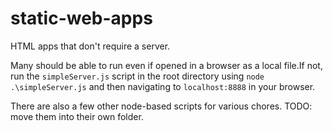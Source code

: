 # static-web-apps
HTML apps that don't require a server.

Many should be able to run even if opened in a browser as a local file.If not, run the `simpleServer.js` script in the root directory using `node .\simpleServer.js` and then navigating to `localhost:8888` in your browser.

There are also a few other node-based scripts for various chores. TODO: move them into their own folder.
